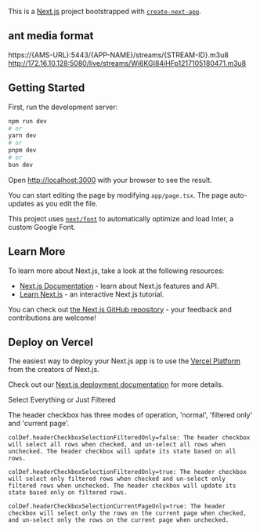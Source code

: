 This is a [Next.js](https://nextjs.org/) project bootstrapped with [`create-next-app`](https://github.com/vercel/next.js/tree/canary/packages/create-next-app).

## ant media format
https://{AMS-URL}:5443/{APP-NAME}/streams/{STREAM-ID}.m3u8
http://172.16.10.128:5080/live/streams/Wi6KGI84iHFp1217105180471.m3u8
## Getting Started

First, run the development server:

```bash
npm run dev
# or
yarn dev
# or
pnpm dev
# or
bun dev
```

Open [http://localhost:3000](http://localhost:3000) with your browser to see the result.

You can start editing the page by modifying `app/page.tsx`. The page auto-updates as you edit the file.

This project uses [`next/font`](https://nextjs.org/docs/basic-features/font-optimization) to automatically optimize and load Inter, a custom Google Font.

## Learn More

To learn more about Next.js, take a look at the following resources:

- [Next.js Documentation](https://nextjs.org/docs) - learn about Next.js features and API.
- [Learn Next.js](https://nextjs.org/learn) - an interactive Next.js tutorial.

You can check out [the Next.js GitHub repository](https://github.com/vercel/next.js/) - your feedback and contributions are welcome!

## Deploy on Vercel

The easiest way to deploy your Next.js app is to use the [Vercel Platform](https://vercel.com/new?utm_medium=default-template&filter=next.js&utm_source=create-next-app&utm_campaign=create-next-app-readme) from the creators of Next.js.

Check out our [Next.js deployment documentation](https://nextjs.org/docs/deployment) for more details.


Select Everything or Just Filtered

The header checkbox has three modes of operation, 'normal', 'filtered only' and 'current page'.

    colDef.headerCheckboxSelectionFilteredOnly=false: The header checkbox will select all rows when checked, and un-select all rows when unchecked. The header checkbox will update its state based on all rows.

    colDef.headerCheckboxSelectionFilteredOnly=true: The header checkbox will select only filtered rows when checked and un-select only filtered rows when unchecked. The header checkbox will update its state based only on filtered rows.

    colDef.headerCheckboxSelectionCurrentPageOnly=true: The header checkbox will select only the rows on the current page when checked, and un-select only the rows on the current page when unchecked.
